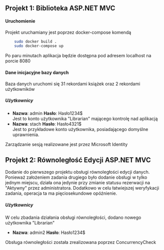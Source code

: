 ## Projekt 1: Biblioteka ASP.NET MVC
#### Uruchomienie
Projekt uruchamiany jest poprzez docker-compose komendą
``` sh
    sudo docker build .
    sudo docker-compose up
```
Po paru minutach aplikacja będzie dostępna pod adresem localhost na porcie 8080
#### Dane inicjacyjne bazy danych
Baza danych uruchomi się 31 rekordami książek oraz 2 rekordami użytkowników
##### Użytkownicy
- **Nazwa**: admin **Hasło**: Hasło1234$  
Jest to konto użytkownika "Librarian" mającego kontrolę nad aplikacją
- **Nazwa**: stach **Hasło**: Hasło4321$  
Jest to przykładowe konto użytkownika, posiadającego domyślne uprawnienia.

Zarządzanie sesją realizowane jest przez Microsoft Identity

## Projekt 2: Równoległość Edycji ASP.NET MVC
Dodanie do pierwszego projektu obsługi równoległości edycji danych. Ponieważ założeniem zadania drugiego było dodanie obsługi w tylko jednym miejscu, działa ona jedynie przy zmianie statusu rezerwacji na "Aktywny" przez administratora. Dodatkowo w celu łatwiejszej weryfykacji zadania, operacja ta ma pięciosekundowe opóźnienie.
##### Użytkownicy
W celu zbadania działania obsługi równoległości, dodano nowego użytkownika "Librarian"
- **Nazwa**: admin2 **Hasło**: Hasło1234$

Obsługa równoległości została zrealizowana poprzez ConcurrencyCheck